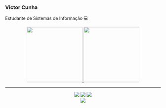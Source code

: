 ### Victor Cunha

Estudante de Sistemas de Informação :computer:
<!---
- CodePen: https://codepen.io/victorhcunha
- Replit: https://replit.com/@victorhcunha
- Codewars: https://www.codewars.com/users/victorhcunha
-->

 <div align="center">
  <a href="https://github.com/victorhcunha">
  <img height="180em"  src="https://github-readme-stats.vercel.app/api?username=victorhcunha&theme=dark&count_private=true&show_icons=true"/>
  <img height="180em"  src="https://github-readme-stats.vercel.app/api/top-langs/?username=victorhcunha&theme=dark&layout=compact"/>
</div>
 
 ---

<div align="center"> 
  <a href="mailto:vhrc@cin.ufpe.br"><img src="https://img.shields.io/badge/Gmail-D14836?style=for-the-badge&logo=gmail&logoColor=white" target="_blank"></a>
  <a href="https://www.instagram.com/victorh_cunha/" target="_blank"><img src="https://img.shields.io/badge/-Instagram-%23E4405F?style=for-the-badge&logo=instagram&logoColor=white" target="_blank"></a>
  <a href="https://www.linkedin.com/in/vhcunha" target="_blank"><img src="https://img.shields.io/badge/-LinkedIn-%230077B5?style=for-the-badge&logo=linkedin&logoColor=white" target="_blank"></a>
</div>
 
<div align="center">
  <a href="https://github.com/victorhcunha">
  <img src="https://github.com/victorhcunha/victorhcunha/blob/output/github-contribution-grid-snake.svg"
</div>
